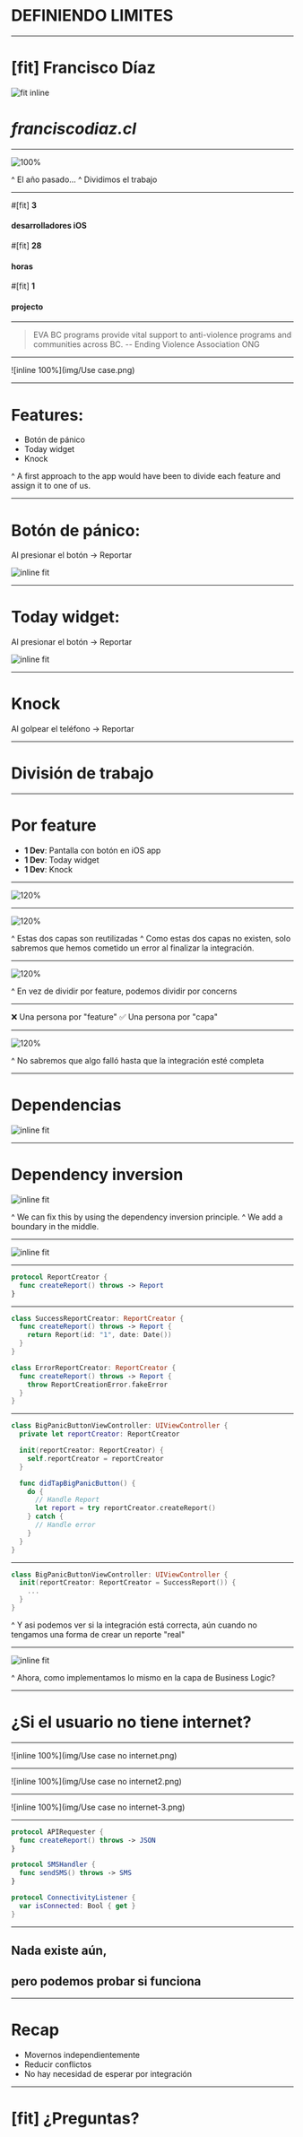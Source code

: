 # DEFINIENDO **LIMITES**

---
# [fit] Francisco Díaz

![fit inline](img/airbnb.png)

# _**franciscodiaz.cl**_

---

![100%](img/vanhacks.png)

^ El año pasado...
^ Dividimos el trabajo

---

#[fit] **3**
#### desarrolladores iOS 
#[fit] **28** 
#### horas
#[fit] **1**
#### projecto

---

> EVA BC programs provide vital support to anti-violence programs and communities across BC.
-- Ending Violence Association ONG

---

![inline 100%](img/Use case.png)

---


# Features:
- Botón de pánico
- Today widget
- Knock

^ A first approach to the app would have been to divide each feature and assign it to one of us.

---

# Botón de pánico:
Al presionar el botón → Reportar

![inline fit](img/eva-panic-button.png)

---

# Today widget:
Al presionar el botón → Reportar

![inline fit](img/eva-extension.PNG)


---

# Knock

Al golpear el teléfono → Reportar

---

# División de trabajo

---

# Por feature

- **1 Dev**: Pantalla con botón en iOS app
- **1 Dev**: Today widget
- **1 Dev**: Knock

---

![120%](img/Componentes.png)

---

![120%](img/Componentes-2.png)

^ Estas dos capas son reutilizadas
^ Como estas dos capas no existen, solo sabremos que hemos cometido un error al finalizar la integración.

---

![120%](img/Componentes-3.png)

^ En vez de dividir por feature, podemos dividir por concerns

---

❌ Una persona por "feature"
✅ Una persona por "capa"

---

![120%](img/Componentes-2.1.png)

^ No sabremos que algo falló hasta que la integración esté completa

---

# Dependencias

![inline fit](img/NODI_Componentes.png)

---

# Dependency inversion

![inline fit](img/DI_Componentes.png)

^ We can fix this by using the dependency inversion principle.
^ We add a boundary in the middle.

---

![inline fit](img/DI_Componentes-2.png)

---

```swift
protocol ReportCreator {
  func createReport() throws -> Report
}
```

---

```swift
class SuccessReportCreator: ReportCreator {
  func createReport() throws -> Report {
    return Report(id: "1", date: Date())
  }
}

class ErrorReportCreator: ReportCreator {
  func createReport() throws -> Report {
    throw ReportCreationError.fakeError
  }
}
```

---

```swift
class BigPanicButtonViewController: UIViewController {
  private let reportCreator: ReportCreator

  init(reportCreator: ReportCreator) {
    self.reportCreator = reportCreator
  }

  func didTapBigPanicButton() {
    do {
      // Handle Report
      let report = try reportCreator.createReport()
    } catch {
      // Handle error
    }
  }
}
```

---

```swift
class BigPanicButtonViewController: UIViewController {
  init(reportCreator: ReportCreator = SuccessReport()) {
    ...
  }
}
```

^ Y asi podemos ver si la integración está correcta, aún cuando no tengamos una forma de crear un reporte "real"

---

![inline fit](img/DI_Componentes-3.png)

^ Ahora, como implementamos lo mismo en la capa de Business Logic?

---

# ¿Si el usuario **no tiene** internet?

---

![inline 100%](img/Use case no internet.png)

---

![inline 100%](img/Use case no internet2.png)

---

![inline 100%](img/Use case no internet-3.png)

---

```swift
protocol APIRequester {
  func createReport() throws -> JSON
}

protocol SMSHandler {
  func sendSMS() throws -> SMS
}

protocol ConnectivityListener {
  var isConnected: Bool { get }
}
```

---

## Nada existe aún,
## **pero podemos probar si funciona**

---

# Recap
- Movernos independientemente
- Reducir conflictos
- No hay necesidad de esperar por integración

---

# [fit] ¿Preguntas?
